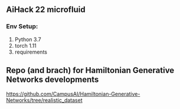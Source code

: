## AiHack 22 microfluid 
### Env Setup:
1. Python 3.7
2. torch 1.11 
3. requirements

## Repo (and brach) for Hamiltonian Generative Networks developments
https://github.com/CampusAI/Hamiltonian-Generative-Networks/tree/realistic_dataset
